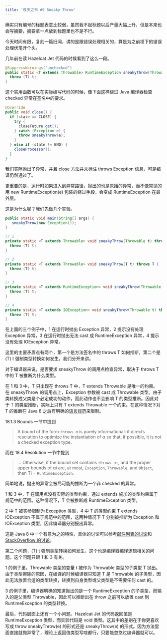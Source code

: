 ```yaml
---
title: '夜天之书 #9 Sneaky Throw'
---
```


确实只有编号的标题表意比较弱，虽然我不起标题以后产量大幅上升，但是本来也会写摘要，摘要拿一点放到标题里也不是不行。

今天时间有限，复刻一篇旧闻，讲的是跟错误处理相关的，算是为之前埋下的错误处理伏笔开个头。

几年前在读 Hazelcat Jet 代码的时候看到了这么一段。

```java
@SuppressWarnings("unchecked")
public static <T extends Throwable> RuntimeException sneakyThrow(Throwable t) throws T {
  throw (T) t;
}
```

这个实用函数可以在实际编写代码的时候，像下面这样绕过 Java 编译器检查 checked 异常在签名中的要求。

```java
@Override
public void close() {
  if (state == CLOSE) {
    try {
      closeFuture.get();
    } catch (Exception e) {
      throw sneakyThrow(e);
    }
  } else if (state != END) {
    closeProcessor();
  }
}
```

我们实际抛出了异常，并且 close 方法并未标注 throws Exception 信息，可是编译仍然通过了。

更重要的是，运行时如果进入到异常路径，抛出的也是原始的异常，而不像常见的用 new RuntimeException(e) 包装的绕过手段，会变成 RuntimeException 在最外层。

这是为什么呢？我们先做几个实验。

```java
public static void main(String[] args) {
   sneakyThrow(new Exception());
}

// 1
private static <T extends Throwable> void sneakyThrow(Throwable t) throws T {
  throw (T) t;
}

// 2
private static <T extends Throwable> void sneakyThrow(T t) throws T {
  throw (T) t;
}

// 3
private static <T extends RuntimeException> void sneakyThrow(Throwable t) throws T {
  throw (T) t;
}

// 4
private static <T extends IOException> void sneakyThrow(Throwable t) throws T {
  throw (T) t;
}
```

在上面的三个例子中，1 在运行时抛出 Exception 异常，2 提示没有处理 Exception 异常，3 在运行时抛出无法 cast 成 RuntimeException 异常，4 提示没有处理 IOException 异常。

这里的主要矛盾点有两个，第一个是方法签名中的 throws T 如何推断，第二个是 (T) t 强制类型转换如何发生。我们分开来讲。

对于编译器来说，是否要求 sneakyThrow 的调用点检查异常，取决于 throws T 中的 T 被推断为什么类型。

在 1 和 3 中，T 只出现在 throws T 中，T extends Throwable 是唯一的约束。在 sneakyThrow 的调用点上，Exception 参数被 cast 成 Throwable 类型。由子类转换成父类是个必定成功的动作，而此动作也不会影响 T 的类型推断。因此对于 T 的类型推断，实际上只有 T extends Throwable 一个约束。在这种情况下对 T 的推断在 Java 8 之后有明确的[语言规范](https://docs.oracle.com/javase/specs/jls/se8/html/jls-18.html)来限制。

18.1.3 Bounds 一节中提到

> A bound of the form `throws α` is purely informational: it directs resolution to optimize the instantiation of α so that, if possible, it is not a checked exception type.

而在 18.4 Resolution 一节中提到

> ... Otherwise, if the bound set contains `throws αi`, and the proper upper bounds of αi are, at most, `Exception`, `Throwable`, and `Object`, then Ti = `RuntimeException`.

简单地说，抛出的异常会被尽可能的推断为一个非 checked 的异常。

1 和 3 中，T 在调用点没有实际的类型约束，通过 extends 施加的类型约束属于规范中的范围。这种情况下，T 会被推断成 RuntimeException 类型。

2 中 T 被实参限制为 Exception 类型，4 中 T 的类型约束 T extends IOException 不属于规范中的范围，这两种情况下 T 分别被推断为 Exception 和 IOException 类型，因此编译器分别报出异常。

这是 Java 8 中一个有意为之的特性，具体的讨论可以参考[邮件列表的讨论](http://mail.openjdk.java.net/pipermail/lambda-dev/2013-February/007981.html)和 [StackOverflow 的讨论](https://stackoverflow.com/questions/31316581/a-peculiar-feature-of-exception-type-inference-in-java-8)。

第二个问题，(T) t 强制类型转换如何发生，这个也是编译器编译逻辑相关的问题。这个问题只跟 1 和 3 有关。

1 的例子里，Throwable 类型的变量 t 被作为 Throwable 类型的子类型 T 抛出。由于类型擦除的原因，在编译的时候编译器只知道 T 是 Throwable 的子类型，因此无法放置合适的类型转换，转换到自身类型或父类型是不需要任何 cast 的。

3 的例子里，编译器明确的知道抛出的是一个 RuntimeException 的子类型，而输入的是父类型 Throwable，因此可以推断出在 throw 之前可以放置 cast 到 RuntimeException 的类型转换。

最后，代码层面上还有一个小问题。Hazelcat Jet 的代码返回值是 RuntimeException 类型，而实验代码是 void 类型。这其中的差别在于你更喜欢写成 throw sneakyThrow(e) 的形式还是 sneakyThrow(e) 的形式。因为方法里面直接就抛异常了，理论上返回值类型写啥都行，只要能忽悠过编译器就可以。
